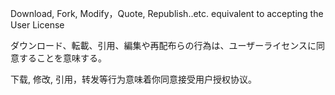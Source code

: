 Download, Fork, Modify，Quote, Republish..etc. equivalent to accepting the User License

ダウンロード、転載、引用、編集や再配布らの行為は、ユーザーライセンスに同意することを意味する。

下载, 修改, 引用，转发等行为意味着你同意接受用户授权协议。
